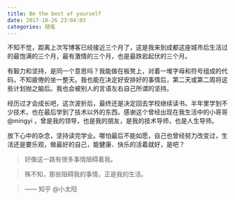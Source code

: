 ```yaml
---
title: Be the best of yourself
date: 2017-10-26 23:04:03
categories: 随笔
---
```


不知不觉，距离上次写博客已经接近三个月了，这是我来到成都这座城市后生活过的最饱满的三个月，最有激情的三个月，也是最跌宕起伏的三个月。

有毅力和坚持，是同一个意思吗？我能做在板凳上，对着一堆字母和符号组成的代码，不知疲倦的坐一整天。我也能在决定好安排好的事情后，第二天或第二周将这些计划抛之脑后。我也会被别人的言语左右自己所谓的坚持。

经历过才会成长吧，这次波折后，最终还是决定回去学校继续读书。半年里学到不少技术，也在最后学到了技术以外的东西。感谢这个曾经出现在我生活中的小哥哥 @mingyi ，曾是我的领导，也是我的朋友，是我的技术导师，也是人生导师。

放下心中的杂念，坚持读完学业。哪怕最后不能如愿，自己也曾经努力改变过，生活还是要乐观，做最好的自己，能健康、快乐的活着就好，是吧？

> 好像这一路有很多事情阻碍着我。

> 殊不知，那些阻碍我的事情，正是我的生活。

> —— 知乎 @小太阳
